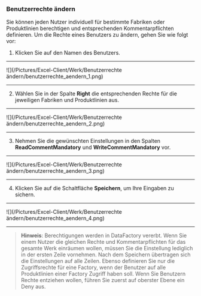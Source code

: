 ### Benutzerrechte ändern

Sie können jeden Nutzer individuell für bestimmte Fabriken oder Produktlinien berechtigen und entsprechenden Kommentarpflichten definieren.
Um die Rechte eines Benutzers zu ändern, gehen Sie wie folgt vor:

1) Klicken Sie auf den Namen des Benutzers.  

---
![](/Pictures/Excel-Client/Werk/Benutzerrechte ändern/benutzerrechte_aendern_1.png)

---

2) Wählen Sie in der Spalte **Right** die entsprechenden Rechte für die jeweiligen Fabriken und Produktlinien aus.

---
![](/Pictures/Excel-Client/Werk/Benutzerrechte ändern/benutzerrechte_aendern_2.png)

---

3) Nehmen Sie die gewünschten Einstellungen in den Spalten **ReadCommentMandatory** und **WriteCommentMandatory** vor.  

---
![](/Pictures/Excel-Client/Werk/Benutzerrechte ändern/benutzerrechte_aendern_3.png)

---

4) Klicken Sie auf die Schaltfläche **Speichern**, um Ihre Eingaben zu sichern.  

---
![](/Pictures/Excel-Client/Werk/Benutzerrechte ändern/benutzerrechte_aendern_4.png)

---


> **Hinweis**: Berechtigungen werden in DataFactory vererbt. Wenn Sie einem Nutzer die gleichen Rechte und Kommentarpflichten für das gesamte Werk einräumen wollen, müssen Sie die Einstellung lediglich in der ersten Zeile vornehmen. Nach dem Speichern übertragen sich die Einstellungen auf alle Zeilen. Ebenso definieren Sie nur die Zugriffsrechte für eine Factory, wenn der Benutzer auf alle Produktlinien einer Factory Zugriff haben soll. Wenn Sie Benutzern Rechte entziehen wollen, führen Sie zuerst auf oberster Ebene ein Deny aus. 